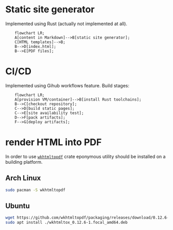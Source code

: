 # Static site generator
Implemented using Rust (actually not implemented at all).

```mermaid
    flowchart LR;
    A[content in Markdown]-->B[static site generator];
    C[HTML templates]-->B;
    B-->D[index.html];
    B-->E[PDF files];
```

# CI/CD
Implemented using Gihub workflows feature.
Build stages:

```mermaid
    flowchart LR;
    A[provision VM/container]-->B[install Rust toolchains];
    B-->C[checkout repository];
    C-->D[build static pages];
    C-->E[site availability test];
    D-->F[pack artifacts];
    F-->G[deploy artifacts];
```

# render HTML into PDF
In order to use [`wkhtmltopdf`](https://wkhtmltopdf.org) crate eponymous utility should be
installed on a building platform.

## Arch Linux
```bash
sudo pacman -S wkhtmltopdf
```

## Ubuntu
```bash
wget https://github.com/wkhtmltopdf/packaging/releases/download/0.12.6-1/wkhtmltox_0.12.6-1.focal_amd64.deb
sudo apt install ./wkhtmltox_0.12.6-1.focal_amd64.deb
```
